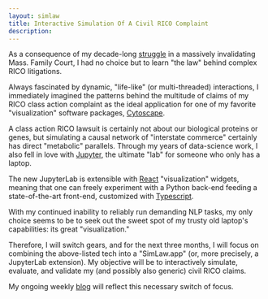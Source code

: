 ```yaml
---
layout: simlaw
title: Interactive Simulation Of A Civil RICO Complaint
description: 
---
```


As a consequence of my decade-long [struggle](../story/about) in a massively invalidating Mass. Family Court, I had no choice but to learn "the law" behind complex RICO litigations.

Always fascinated by dynamic, "life-like" (or multi-threaded) interactions, I immediately imagined the patterns behind the multitude of claims of my RICO class action complaint as the ideal application for one of my favorite "visualization" software packages, [Cytoscape](https://cytoscape.org).

A class action RICO lawsuit is certainly not about our biological proteins or genes, but simulating a causal network of "interstate commerce" certainly has direct "metabolic" parallels. Through my years of data-science work, I also fell in love with [Jupyter](https://jupyter.org), the ultimate "lab" for someone who only has a laptop.

The new JupyterLab is extensible with [React](https://reactjs.org) "visualization" widgets, meaning that one can freely experiment with a Python back-end feeding a state-of-the-art front-end, customized with [Typescript](https://www.typescriptlang.org).

With my continued inability to reliably run demanding NLP tasks, my only choice seems to be to seek out the sweet spot of my trusty old laptop's capabilities: its great "visualization."

Therefore, I will switch gears, and for the next three months, I will focus on combining the above-listed tech into a "SimLaw.app" (or, more precisely, a JupyterLab extension). My objective will be to interactively simulate, evaluate, and validate my (and possibly also generic) civil RICO claims.

My ongoing weekly [blog](../story/blog) will reflect this necessary switch of focus.
